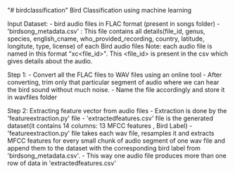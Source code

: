 "# birdclassification" 
Bird Classification using machine learning

Input Dataset:
	- bird audio files in FLAC format (present in songs folder)
	- 'birdsong_metadata.csv' : This file contains all details(file_id, genus, species, english_cname, who_provided_recording, country, latitude, longitute, type, license) of each Bird audio files
Note: each audio file is named in this format "xc<file_id>". This <file_id> is present in the csv which gives details about the audio.


Step 1:
	- Convert all the FLAC files to WAV files using an online tool 
	- After converting, trim only that particular segment of audio where we can hear the bird sound without much noise.
	- Name the file accordingly and store it in wavfiles folder

Step 2: Extracting feature vector from audio files
	- Extraction is done by the 'featureextraction.py' file
	- 'extractedfeatures.csv' file is the generated dataset(it contains 14 columns: 13 MFCC features , Bird Label)
	- 'featureextraction.py' file takes each wav file, resamples it and extracts MFCC features for every small chunk of audio segment of one wav file and append them to the dataset with the corresponding bird label from 'birdsong_metadata.csv'.
	- This way one audio file produces more than one row of data in 'extractedfeatures.csv'

  
